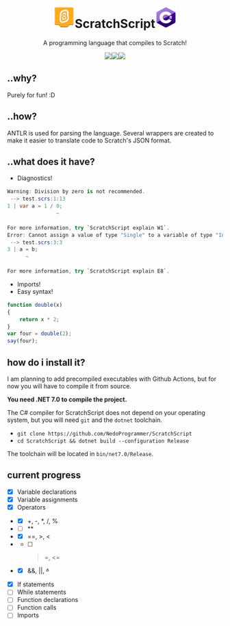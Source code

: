 <div align="center">
<h1><img src="https://github.com/NedoProgrammer/ScratchScript/blob/master/Images/ScratchLogo.png?raw=true" width=50 height=50>ScratchScript<img src="https://github.com/NedoProgrammer/ScratchScript/blob/master/Images/CSharp.png?raw=true" width=50 height=50></h1><p>A programming language that compiles to Scratch!</p>
<img src="https://img.shields.io/github/languages/top/NedoProgrammer/ScratchScript"><img src="https://img.shields.io/github/languages/code-size/NedoProgrammer/ScratchScript"><img src="https://img.shields.io/github/license/NedoProgrammer/ScratchScript">
</div>

## ..why?
Purely for fun! :D

## ..how?
ANTLR is used for parsing the language. Several wrappers are created to make it easier to translate code to Scratch's JSON format.

## ..what does it have?

- Diagnostics!
```csharp
Warning: Division by zero is not recommended.
 --> test.scrs:1:13
1 | var a = 1 / 0;
                ~

For more information, try `ScratchScript explain W1`.
Error: Cannot assign a value of type "Single" to a variable of type "Int32".
 --> test.scrs:3:3
3 | a = b;
      ~

For more information, try `ScratchScript explain E8`.
```
- Imports!
- Easy syntax!
```js
function double(x)
{
	return x * 2;
}
var four = double(2);
say(four);
```

## how do i install it?
I am planning to add precompiled executables with Github Actions, but for now you will have to compile it from source.

**You need .NET 7.0 to compile the project.**

The C# compiler for ScratchScript does not depend on your operating system, but you will need `git` and the `dotnet` toolchain.
- `git clone https://github.com/NedoProgrammer/ScratchScript`
- `cd ScratchScript && dotnet build --configuration Release`

The toolchain will be located in `bin/net7.0/Release`.

## current progress
- [x] Variable declarations
- [x] Variable assignments
- [x] Operators
- - [x] +, -, *, /, %
- - [ ] ** 
- - [x] ==, >, <
- - [ ] >=, <=
- - [x] &&, ||, <del>^</del>
- [x] If statements
- [ ] While statements
- [ ] Function declarations
- [ ] Function calls
- [ ] Imports
